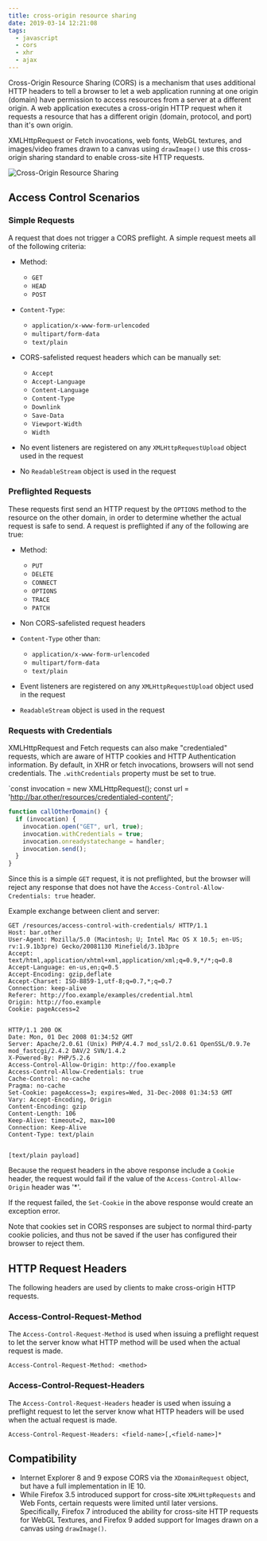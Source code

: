 ```yaml
---
title: cross-origin resource sharing
date: 2019-03-14 12:21:08
tags:
  - javascript
  - cors
  - xhr
  - ajax
---
```


Cross-Origin Resource Sharing (CORS) is a mechanism that uses additional HTTP headers to tell a browser to let a web application running at one origin (domain) have permission to access resources from a server at a different origin. A web application executes a cross-origin HTTP request when it requests a resource that has a different origin (domain, protocol, and port) than it's own origin.

XMLHttpRequest or Fetch invocations, web fonts, WebGL textures, and images/video frames drawn to a canvas using `drawImage()` use this cross-origin sharing standard to enable cross-site HTTP requests.

![Cross-Origin Resource Sharing](https://mdn.mozillademos.org/files/14295/CORS_principle.png)

## Access Control Scenarios

### Simple Requests

A request that does not trigger a CORS preflight. A simple request meets all of the following criteria:

- Method:

  - `GET`
  - `HEAD`
  - `POST`

- `Content-Type`:

  - `application/x-www-form-urlencoded`
  - `multipart/form-data`
  - `text/plain`

- CORS-safelisted request headers which can be manually set:

  - `Accept`
  - `Accept-Language`
  - `Content-Language`
  - `Content-Type`
  - `Downlink`
  - `Save-Data`
  - `Viewport-Width`
  - `Width`

- No event listeners are registered on any `XMLHttpRequestUpload` object used in the request

- No `ReadableStream` object is used in the request

### Preflighted Requests

These requests first send an HTTP request by the `OPTIONS` method to the resource on the other domain, in order to determine whether the actual request is safe to send. A request is preflighted if any of the following are true:

- Method:

  - `PUT`
  - `DELETE`
  - `CONNECT`
  - `OPTIONS`
  - `TRACE`
  - `PATCH`

- Non CORS-safelisted request headers

- `Content-Type` other than:

  - `application/x-www-form-urlencoded`
  - `multipart/form-data`
  - `text/plain`

- Event listeners are registered on any `XMLHttpRequestUpload` object used in the request

- `ReadableStream` object is used in the request

### Requests with Credentials

XMLHttpRequest and Fetch requests can also make "credentialed" requests, which are aware of HTTP cookies and HTTP Authentication information. By default, in XHR or fetch invocations, browsers will not send credentials. The `.withCredentials` property must be set to true.

`const invocation = new XMLHttpRequest();
const url = 'http://bar.other/resources/credentialed-content/';

```javascript
function callOtherDomain() {
  if (invocation) {
    invocation.open("GET", url, true);
    invocation.withCredentials = true;
    invocation.onreadystatechange = handler;
    invocation.send();
  }
}
```

Since this is a simple `GET` request, it is not preflighted, but the browser will reject any response that does not have the `Access-Control-Allow-Credentials: true` header.

Example exchange between client and server:

```
GET /resources/access-control-with-credentials/ HTTP/1.1
Host: bar.other
User-Agent: Mozilla/5.0 (Macintosh; U; Intel Mac OS X 10.5; en-US; rv:1.9.1b3pre) Gecko/20081130 Minefield/3.1b3pre
Accept: text/html,application/xhtml+xml,application/xml;q=0.9,*/*;q=0.8
Accept-Language: en-us,en;q=0.5
Accept-Encoding: gzip,deflate
Accept-Charset: ISO-8859-1,utf-8;q=0.7,*;q=0.7
Connection: keep-alive
Referer: http://foo.example/examples/credential.html
Origin: http://foo.example
Cookie: pageAccess=2


HTTP/1.1 200 OK
Date: Mon, 01 Dec 2008 01:34:52 GMT
Server: Apache/2.0.61 (Unix) PHP/4.4.7 mod_ssl/2.0.61 OpenSSL/0.9.7e mod_fastcgi/2.4.2 DAV/2 SVN/1.4.2
X-Powered-By: PHP/5.2.6
Access-Control-Allow-Origin: http://foo.example
Access-Control-Allow-Credentials: true
Cache-Control: no-cache
Pragma: no-cache
Set-Cookie: pageAccess=3; expires=Wed, 31-Dec-2008 01:34:53 GMT
Vary: Accept-Encoding, Origin
Content-Encoding: gzip
Content-Length: 106
Keep-Alive: timeout=2, max=100
Connection: Keep-Alive
Content-Type: text/plain


[text/plain payload]
```

Because the request headers in the above response include a `Cookie` header, the request would fail if the value of the `Access-Control-Allow-Origin` header was '\*'.

If the request failed, the `Set-Cookie` in the above response would create an exception error.

Note that cookies set in CORS responses are subject to normal third-party cookie policies, and thus not be saved if the user has configured their browser to reject them.

## HTTP Request Headers

The following headers are used by clients to make cross-origin HTTP requests.

### Access-Control-Request-Method

The `Access-Control-Request-Method` is used when issuing a preflight request to let the server know what HTTP method will be used when the actual request is made.

```
Access-Control-Request-Method: <method>
```

### Access-Control-Request-Headers

The `Access-Control-Request-Headers` header is used when issuing a preflight request to let the server know what HTTP headers will be used when the actual request is made.

```
Access-Control-Request-Headers: <field-name>[,<field-name>]*
```

## Compatibility

- Internet Explorer 8 and 9 expose CORS via the `XDomainRequest` object, but have a full implementation in IE 10.
- While Firefox 3.5 introduced support for cross-site `XMLHttpRequests` and Web Fonts, certain requests were limited until later versions. Specifically, Firefox 7 introduced the ability for cross-site HTTP requests for WebGL Textures, and Firefox 9 added support for Images drawn on a canvas using `drawImage()`.
